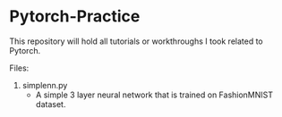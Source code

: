 # Pytorch-Practice
This repository will hold all tutorials or workthroughs I took related to Pytorch.

Files: 

1. simplenn.py
   - A simple 3 layer neural network that is trained on FashionMNIST dataset.
